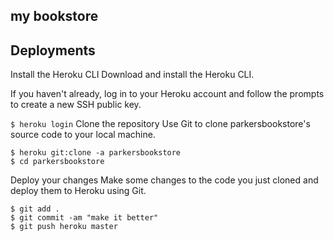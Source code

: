 ## my bookstore

## Deployments
Install the Heroku CLI
Download and install the Heroku CLI.

If you haven't already, log in to your Heroku account and follow the prompts to create a new SSH public key.

```$ heroku login```
Clone the repository
Use Git to clone parkersbookstore's source code to your local machine.

`````
$ heroku git:clone -a parkersbookstore
$ cd parkersbookstore
`````
Deploy your changes
Make some changes to the code you just cloned and deploy them to Heroku using Git.
``````
$ git add .
$ git commit -am "make it better"
$ git push heroku master
``````
